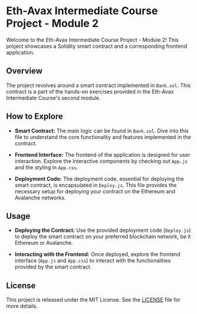 # Eth-Avax Intermediate Course Project - Module 2

Welcome to the Eth-Avax Intermediate Course Project - Module 2! This project showcases a Solidity smart contract and a corresponding frontend application.

## Overview

The project revolves around a smart contract implemented in `Bank.sol`. This contract is a part of the hands-on exercises provided in the Eth-Avax Intermediate Course's second module.

## How to Explore

- **Smart Contract:** The main logic can be found in `Bank.sol`. Dive into this file to understand the core functionality and features implemented in the contract.

- **Frontend Interface:** The frontend of the application is designed for user interaction. Explore the interactive components by checking out `App.js` and the styling in `App.css`.

- **Deployment Code:** The deployment code, essential for deploying the smart contract, is encapsulated in `Deploy.js`. This file provides the necessary setup for deploying your contract on the Ethereum and Avalanche networks.

## Usage

- **Deploying the Contract:** Use the provided deployment code (`Deploy.js`) to deploy the smart contract on your preferred blockchain network, be it Ethereum or Avalanche.

- **Interacting with the Frontend:** Once deployed, explore the frontend interface (`App.js` and `App.css`) to interact with the functionalities provided by the smart contract.

## License

This project is released under the MIT License. See the [LICENSE](LICENSE) file for more details.
